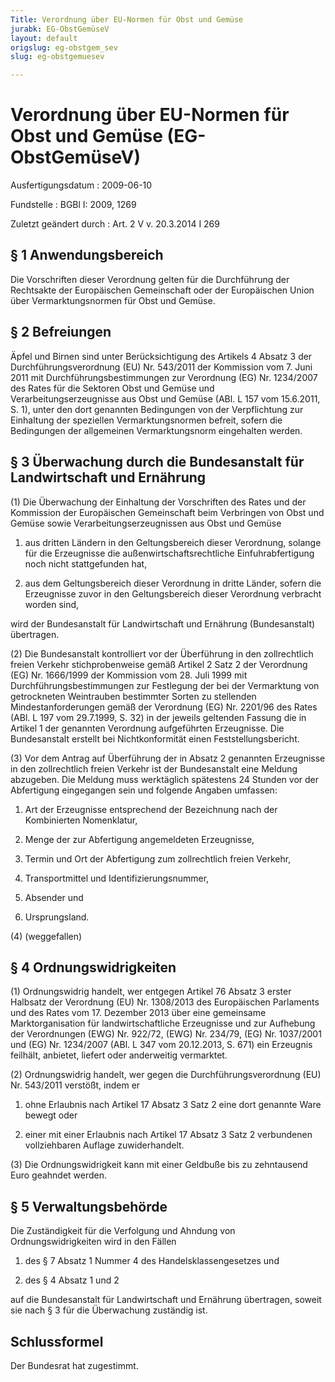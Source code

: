 ```yaml
---
Title: Verordnung über EU-Normen für Obst und Gemüse
jurabk: EG-ObstGemüseV
layout: default
origslug: eg-obstgem_sev
slug: eg-obstgemuesev

---
```


# Verordnung über EU-Normen für Obst und Gemüse (EG-ObstGemüseV)

Ausfertigungsdatum
:   2009-06-10

Fundstelle
:   BGBl I: 2009, 1269

Zuletzt geändert durch
:   Art. 2 V v. 20.3.2014 I 269


## § 1 Anwendungsbereich

Die Vorschriften dieser Verordnung gelten für die Durchführung der
Rechtsakte der Europäischen Gemeinschaft oder der Europäischen Union
über Vermarktungsnormen für Obst und Gemüse.


## § 2 Befreiungen

Äpfel und Birnen sind unter Berücksichtigung des Artikels 4 Absatz 3
der Durchführungsverordnung (EU) Nr. 543/2011 der Kommission vom 7.
Juni 2011 mit Durchführungsbestimmungen zur Verordnung (EG) Nr.
1234/2007 des Rates für die Sektoren Obst und Gemüse und
Verarbeitungserzeugnisse aus Obst und Gemüse (ABl. L 157 vom
15\.6.2011, S. 1), unter den dort genannten Bedingungen von der
Verpflichtung zur Einhaltung der speziellen Vermarktungsnormen
befreit, sofern die Bedingungen der allgemeinen Vermarktungsnorm
eingehalten werden.


## § 3 Überwachung durch die Bundesanstalt für Landwirtschaft und Ernährung

(1) Die Überwachung der Einhaltung der Vorschriften des Rates und der
Kommission der Europäischen Gemeinschaft beim Verbringen von Obst und
Gemüse sowie Verarbeitungserzeugnissen aus Obst und Gemüse

1.  aus dritten Ländern in den Geltungsbereich dieser Verordnung, solange
    für die Erzeugnisse die außenwirtschaftsrechtliche Einfuhrabfertigung
    noch nicht stattgefunden hat,


2.  aus dem Geltungsbereich dieser Verordnung in dritte Länder, sofern die
    Erzeugnisse zuvor in den Geltungsbereich dieser Verordnung verbracht
    worden sind,



wird der Bundesanstalt für Landwirtschaft und Ernährung
(Bundesanstalt) übertragen.

(2) Die Bundesanstalt kontrolliert vor der Überführung in den
zollrechtlich freien Verkehr stichprobenweise gemäß Artikel 2 Satz 2
der Verordnung (EG) Nr. 1666/1999 der Kommission vom 28. Juli 1999 mit
Durchführungsbestimmungen zur Festlegung der bei der Vermarktung von
getrockneten Weintrauben bestimmter Sorten zu stellenden
Mindestanforderungen gemäß der Verordnung (EG) Nr. 2201/96 des Rates
(ABl. L 197 vom 29.7.1999, S. 32) in der jeweils geltenden Fassung die
in Artikel 1 der genannten Verordnung aufgeführten Erzeugnisse. Die
Bundesanstalt erstellt bei Nichtkonformität einen
Feststellungsbericht.

(3) Vor dem Antrag auf Überführung der in Absatz 2 genannten
Erzeugnisse in den zollrechtlich freien Verkehr ist der Bundesanstalt
eine Meldung abzugeben. Die Meldung muss werktäglich spätestens 24
Stunden vor der Abfertigung eingegangen sein und folgende Angaben
umfassen:

1.  Art der Erzeugnisse entsprechend der Bezeichnung nach der Kombinierten
    Nomenklatur,


2.  Menge der zur Abfertigung angemeldeten Erzeugnisse,


3.  Termin und Ort der Abfertigung zum zollrechtlich freien Verkehr,


4.  Transportmittel und Identifizierungsnummer,


5.  Absender und


6.  Ursprungsland.




(4) (weggefallen)


## § 4 Ordnungswidrigkeiten

(1) Ordnungswidrig handelt, wer entgegen Artikel 76 Absatz 3 erster
Halbsatz der Verordnung (EU) Nr. 1308/2013 des Europäischen Parlaments
und des Rates vom 17. Dezember 2013 über eine gemeinsame
Marktorganisation für landwirtschaftliche Erzeugnisse und zur
Aufhebung der Verordnungen (EWG) Nr. 922/72, (EWG) Nr. 234/79, (EG)
Nr. 1037/2001 und (EG) Nr. 1234/2007 (ABl. L 347 vom 20.12.2013, S.
671) ein Erzeugnis feilhält, anbietet, liefert oder anderweitig
vermarktet.

(2) Ordnungswidrig handelt, wer gegen die Durchführungsverordnung (EU)
Nr. 543/2011 verstößt, indem er

1.  ohne Erlaubnis nach Artikel 17 Absatz 3 Satz 2 eine dort genannte Ware
    bewegt oder


2.  einer mit einer Erlaubnis nach Artikel 17 Absatz 3 Satz 2 verbundenen
    vollziehbaren Auflage zuwiderhandelt.




(3) Die Ordnungswidrigkeit kann mit einer Geldbuße bis zu zehntausend
Euro geahndet werden.


## § 5 Verwaltungsbehörde

Die Zuständigkeit für die Verfolgung und Ahndung von
Ordnungswidrigkeiten wird in den Fällen

1.  des § 7 Absatz 1 Nummer 4 des Handelsklassengesetzes und


2.  des § 4 Absatz 1 und 2



auf die Bundesanstalt für Landwirtschaft und Ernährung übertragen,
soweit sie nach § 3 für die Überwachung zuständig ist.


## Schlussformel

Der Bundesrat hat zugestimmt.

